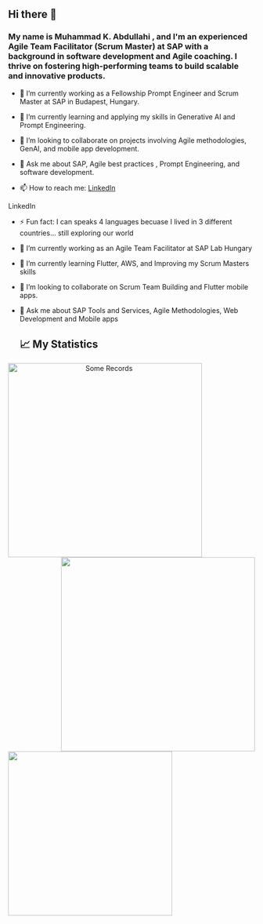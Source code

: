 ## Hi there 👋

### My name is Muhammad K. Abdullahi , and I'm an experienced Agile Team Facilitator (Scrum Master) at SAP with a background in software development and Agile coaching. I thrive on fostering high-performing teams to build scalable and innovative products.



- 🔭 I’m currently working as a Fellowship Prompt Engineer and Scrum Master at SAP in Budapest, Hungary.


- 🌱 I’m currently learning and applying my skills in Generative AI and Prompt Engineering.


- 👯 I’m looking to collaborate on projects involving Agile methodologies, GenAI, and mobile app development.

- 💬 Ask me about SAP, Agile best practices , Prompt Engineering, and software development.


- 📫 How to reach me: [LinkedIn](https://www.linkedin.com/in/mkabdullahi/)

LinkedIn 

- ⚡ Fun fact: I can speaks 4 languages becuase I lived in 3 different countries... still exploring our world


- 🔭 I’m currently working as an Agile Team Facilitator at SAP Lab Hungary
- 🌱 I’m currently learning Flutter, AWS, and Improving my Scrum Masters skills
- 👯 I’m looking to collaborate on Scrum Team Building and Flutter mobile apps. 
- 💬 Ask me about SAP Tools and Services, Agile Methodologies, Web Development and Mobile apps 



  ## 📈 My Statistics

<div align="center">
  <div align="center">
    <a href="https://git.io/streak-stats" title="Go to Source">
      <img
        align="left"
        width="396"
        src="https://github-readme-streak-stats.herokuapp.com/?user=mkabdullahi&theme=react&border=61dafb&hide_border=true"
        alt="Some Records"
      />
    </a>
    <a href="https://github.com/mkabdullahi/github-readme-stats" title="Go to Source">
      <img
        align="right"
        width="396"
        src="https://github-readme-stats.vercel.app/api?username=mkabdullahi&show_icons=true&theme=react&border_color=61dafb&hide_border=true&include_all_commits=true&count_private=true"
      />
    </a>
  </div>
   <br /><br /><br /><br /><br /><br /><br /><br />
   <div align="left" title="Go to Source">
    <a href="https://github.com/mkabdullahi/github-readme-stats">
      <img
        width="335"
        align="center"
        src="https://github-readme-stats.vercel.app/api/top-langs/?username=mkabdullahi&text_color=ffffff&icon_color=61dafb&bg_color=20232a&langs_count=8&layout=compact&border_color=61dafb&hide_border=true&hide=CSS,Makefile,Dockerfile,HTML&exclude_repo=space_game_msLearn"
      />
    </a>
  </div>
  <br />

